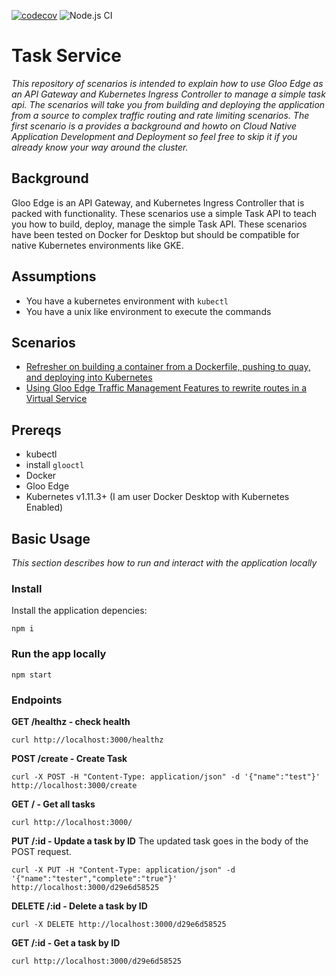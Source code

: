 [![codecov](https://codecov.io/gh/cmwylie19/task-service/branch/master/graph/badge.svg?token=BRK6V3DOQA)](https://codecov.io/gh/cmwylie19/task-service) ![Node.js CI](https://github.com/cmwylie19/task-service/workflows/Node.js%20CI/badge.svg)

# Task Service

_This repository of scenarios is intended to explain how to use Gloo Edge as an API Gateway and Kubernetes Ingress Controller to manage a simple task api. The scenarios will take you from building and deploying the application from a source to complex traffic routing and rate limiting scenarios. The first scenario is a provides a background and howto on Cloud Native Application Development and Deployment so feel free to skip it if you already know your way around the cluster._

## Background

Gloo Edge is an API Gateway, and Kubernetes Ingress Controller that is packed with functionality. These scenarios use a simple Task API to teach you how to build, deploy, manage the simple Task API. These scenarios have been tested on Docker for Desktop but should be compatible for native Kubernetes environments like GKE.

## Assumptions

- You have a kubernetes environment with `kubectl`
- You have a unix like environment to execute the commands

## Scenarios

- [Refresher on building a container from a Dockerfile, pushing to quay, and deploying into Kubernetes](https://github.com/cmwylie19/task-service/blob/master/Scenarios/DeployInK8s.md)
- [Using Gloo Edge Traffic Management Features to rewrite routes in a Virtual Service](https://github.com/cmwylie19/task-service/blob/master/Scenarios/TrafficManagement-RewriteRoutes.md)

## Prereqs

- kubectl
- install `glooctl`
- Docker
- Gloo Edge
- Kubernetes v1.11.3+ (I am user Docker Desktop with Kubernetes Enabled)

## Basic Usage

_This section describes how to run and interact with the application locally_

### Install

Install the application depencies:

```
npm i
```

### Run the app locally

```
npm start
```

### Endpoints

**GET /healthz - check health**

```
curl http://localhost:3000/healthz
```

**POST /create - Create Task**

```
curl -X POST -H "Content-Type: application/json" -d '{"name":"test"}' http://localhost:3000/create
```

**GET / - Get all tasks**

```
curl http://localhost:3000/
```

**PUT /:id - Update a task by ID**
The updated task goes in the body of the POST request.

```
curl -X PUT -H "Content-Type: application/json" -d '{"name":"tester","complete":"true"}' http://localhost:3000/d29e6d58525
```

**DELETE /:id - Delete a task by ID**

```
curl -X DELETE http://localhost:3000/d29e6d58525
```

**GET /:id - Get a task by ID**

```
curl http://localhost:3000/d29e6d58525
```
